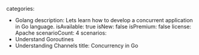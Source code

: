 categories:
  - Golang
description: Lets learn how to develop a concurrent application in Go language.
isAvailable: true
isNew: false
isPremium: false
license: Apache
scenarioCount: 4
scenarios:
  - Understand Goroutines
  - Understanding Channels
title: Concurrency in Go
